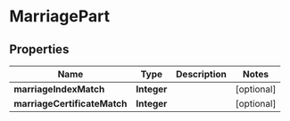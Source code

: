 
# MarriagePart

## Properties
Name | Type | Description | Notes
------------ | ------------- | ------------- | -------------
**marriageIndexMatch** | **Integer** |  |  [optional]
**marriageCertificateMatch** | **Integer** |  |  [optional]



